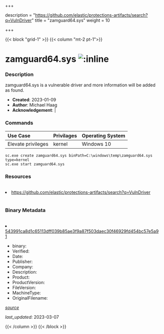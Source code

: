 +++

description = "https://github.com/elastic/protections-artifacts/search?q=VulnDriver"
title = "zamguard64.sys"
weight = 10

+++


{{< block "grid-1" >}}
{{< column "mt-2 pt-1">}}




# zamguard64.sys ![:inline](/images/twitter_verified.png) 



### Description


zamguard64.sys is a vulnerable driver and more information will be added as found.


- **Created**: 2023-01-09
- **Author**: Michael Haag
- **Acknowledgement**:  | [](https://twitter.com/)

### Commands

| Use Case | Privilages | Operating System | 
|:---- | ---- | ---- |
| Elevate privileges | kernel | Windows 10 |

```
sc.exe create zamguard64.sys binPath=C:\windows\temp\zamguard64.sys type=kernel
sc.exe start zamguard64.sys
```

### Resources
<br>


<li><a href=" https://github.com/elastic/protections-artifacts/search?q=VulnDriver"> https://github.com/elastic/protections-artifacts/search?q=VulnDriver</a></li>


<br>


### Binary Metadata
<br>



<li><a href="https://www.virustotal.com/gui/file/543991ca8d1c65113dff039b85ae3f9a87f503daec30f46929fd454bc57e5a91">543991ca8d1c65113dff039b85ae3f9a87f503daec30f46929fd454bc57e5a91</a></li>



- binary: 
- Verified: 
- Date: 
- Publisher: 
- Company: 
- Description: 
- Product: 
- ProductVersion: 
- FileVersion: 
- MachineType: 
- OriginalFilename: 

[*source*](https://github.com/magicsword-io/LOLDrivers/tree/main/yaml/zamguard64.sys.yml)

*last_updated:* 2023-03-07


{{< /column >}}
{{< /block >}}
